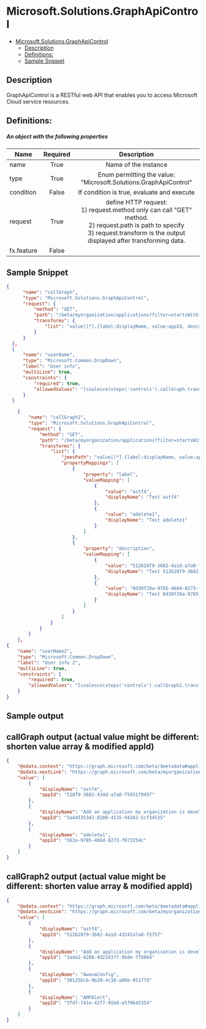 <a name="microsoft-solutions-graphapicontrol"></a>
# Microsoft.Solutions.GraphApiControl
* [Microsoft.Solutions.GraphApiControl](#microsoft-solutions-graphapicontrol)
    * [Description](#microsoft-solutions-graphapicontrol-description)
    * [Definitions:](#microsoft-solutions-graphapicontrol-definitions)
    * [Sample Snippet](#microsoft-solutions-graphapicontrol-sample-snippet)

<a name="microsoft-solutions-graphapicontrol-description"></a>
## Description
GraphApiControl is a RESTful web API that enables you to access Microsoft Cloud service resources. 
<a name="microsoft-solutions-graphapicontrol-definitions"></a>
## Definitions:
<a name="microsoft-solutions-graphapicontrol-definitions-an-object-with-the-following-properties"></a>
##### An object with the following properties
| Name | Required | Description
| ---|:--:|:--:|
|name|True|Name of the instance
|type|True|Enum permitting the value: "Microsoft.Solutions.GraphApiControl"
|condition|False|If condition is true, evaluate and execute
|request|True|define HTTP request: <br>1) request.method only can call "GET" method. <br>2) request.path is path to specify <br>3) request.transform is the output displayed after transforming data.
|fx.feature|False|
<a name="microsoft-solutions-graphapicontrol-sample-snippet"></a>
## Sample Snippet
  ```json
{
        "name": "callGraph",
        "type": "Microsoft.Solutions.GraphApiControl",
        "request": {
            "method": "GET",
            "path": "/beta/myorganization/applications?filter=startsWith(displayName, 'a')&select=displayName,appId",
            "transforms": {
                "list": "value|[*].{label:displayName, value:appId, description:appId}"
            }
        }
    },
    {
        "name": "userName",
        "type": "Microsoft.Common.DropDown",
        "label": "User info",
        "multiLine": true,
        "constraints": {
            "required": true,
            "allowedValues": "[coalesce(steps('controls').callGraph.transformed.list, parse('[]'))]"
        }
    }
```

```json
    {
        "name": "callGraph2",
        "type": "Microsoft.Solutions.GraphApiControl",
        "request": {
            "method": "GET",
            "path": "/beta/myorganization/applications?filter=startsWith(displayName, 'a')&select=displayName,appId",
            "transforms": {
                "list": {
                    "jmesPath": "value|[*].{label:displayName, value:appId, description:appId}",
                    "propertyMappings": [
                        {
                            "property": "label",
                            "valueMapping": [
                                {
                                    "value": "astf4",
                                    "displayName": "Test astf4"
                                },
                                {
                                    "value": "adelete1",
                                    "displayName": "Test adelete1"
                                }
                            ]
                        },
                        {
                            "property": "description",
                            "valueMapping": [
                                {
                                    "value": "512628f9-3682-4a1d-a7a8-f5931f9c575f",
                                    "displayName": "Test 512628f9-3682-4a1d-a7a8-f5931f9c575f"
                                },
                                {
                                    "value": "0d30f29a-9785-466d-8273-f07699ef7bfc",
                                    "displayName": "Test 0d30f29a-9785-466d-8273-f07699ef7bfc"
                                }
                            ]
                        }
                    ]
                }
            }
        }
    },
{
    "name": "userName2",
    "type": "Microsoft.Common.DropDown",
    "label": "User info 2",
    "multiLine": true,
    "constraints": {
        "required": true,
        "allowedValues": "[coalesce(steps('controls').callGraph2.transformed.list, parse('[]'))]"
    }
}
```

## Sample output
  
## callGraph output (actual value might be different: shorten value array & modified appId)

```json
{
    "@odata.context": "https://graph.microsoft.com/beta/$metadata#applications(displayName,appId)",
    "@odata.nextLink": "https://graph.microsoft.com/beta/myorganization/applications?filter=startsWith(displayName%2c+%27a%27)&select=displayName%2cappId&$skiptoken=RFNwdAoAAQAAAAAAAAAAFAAAAAKm5DQv4BdLqamgIFkbbkIBAAAAAAAAAAAAAAAAAAAXMS4yLjg0MC4xMTM1NTYuMS40LjIzMzEGAAAAAAABTw8AYx5Ec0iWsOnZnC1p5QEaAAAAAQQAAAA",
    "value": [
        {
            "displayName": "astf4",
            "appId": "518f9-3682-434d-a7a8-f5931f945f"
        },
        {
            "displayName": "Add an application my organization is developing",
            "appId": "3a44535342-8288-4535-94342-5cf34535"
        },
        {
            "displayName": "adelete1",
            "appId": "563a-9785-466d-8273-f073254c"
        }
    ]
}
```

## callGraph2 output (actual value might be different: shorten value array  & modified appId)

```json
{
    "@odata.context": "https://graph.microsoft.com/beta/$metadata#applications(displayName,appId)",
    "@odata.nextLink": "https://graph.microsoft.com/beta/myorganization/applications?filter=startsWith(displayName%2c+%27a%27)&select=displayName%2cappId&$skiptoken=RFNwdAoAAQAAAAAAAAAAFAAAAIp1HJXa4DBEtkF0BYnTinsBAAAAAAAAAAAAAAAAAAAXMS4yLjg0MC4xMTM1NTYuMS40LjIzMzEGAAAAAAABTw8AYx5Ec0iWsOnZnC1p5QEaAAAAAQQAAAA",
    "value": [
        {
            "displayName": "astf4",
            "appId": "512628f9-3682-4a1d-43242a7a8-f575f"
        },
        {
            "displayName": "Add an application my organization is developing",
            "appId": "3a4a2-8288-4d23437f-9bde-7f8864"
        },
        {
            "displayName": "AwasaConfig",
            "appId": "30125bcb-9b20-4c30-a0bb-95177d"
        },
        {
            "displayName": "AMPAlert",
            "appId": "3fd7-741e-42f7-91b0-e5f0645354"
        }
    ]
}
```

